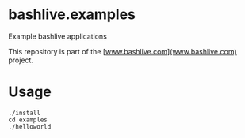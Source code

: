 bashlive.examples
=================

Example bashlive applications

This repository is part of the [www.bashlive.com](www.bashlive.com) project.

Usage
=====

    ./install 
    cd examples
    ./helloworld
